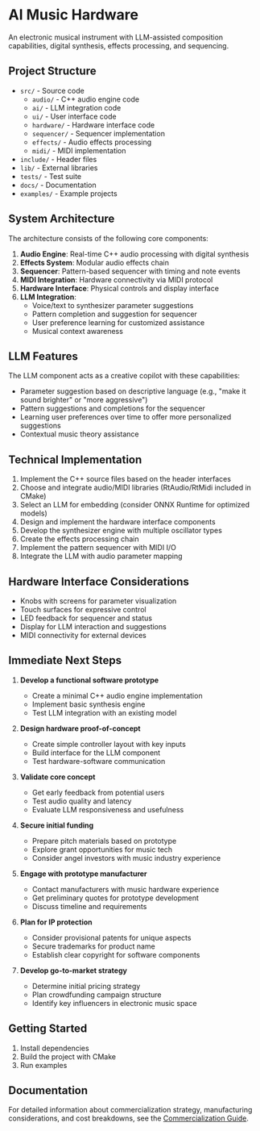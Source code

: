 # AI Music Hardware

An electronic musical instrument with LLM-assisted composition capabilities, digital synthesis, effects processing, and sequencing.

## Project Structure
- `src/` - Source code
  - `audio/` - C++ audio engine code
  - `ai/` - LLM integration code
  - `ui/` - User interface code
  - `hardware/` - Hardware interface code
  - `sequencer/` - Sequencer implementation
  - `effects/` - Audio effects processing
  - `midi/` - MIDI implementation
- `include/` - Header files
- `lib/` - External libraries
- `tests/` - Test suite
- `docs/` - Documentation
- `examples/` - Example projects

## System Architecture

The architecture consists of the following core components:

1. **Audio Engine**: Real-time C++ audio processing with digital synthesis
2. **Effects System**: Modular audio effects chain
3. **Sequencer**: Pattern-based sequencer with timing and note events
4. **MIDI Integration**: Hardware connectivity via MIDI protocol
5. **Hardware Interface**: Physical controls and display interface
6. **LLM Integration**:
   - Voice/text to synthesizer parameter suggestions
   - Pattern completion and suggestion for sequencer
   - User preference learning for customized assistance
   - Musical context awareness

## LLM Features

The LLM component acts as a creative copilot with these capabilities:

- Parameter suggestion based on descriptive language (e.g., "make it sound brighter" or "more aggressive")
- Pattern suggestions and completions for the sequencer
- Learning user preferences over time to offer more personalized suggestions
- Contextual music theory assistance

## Technical Implementation

1. Implement the C++ source files based on the header interfaces
2. Choose and integrate audio/MIDI libraries (RtAudio/RtMidi included in CMake)
3. Select an LLM for embedding (consider ONNX Runtime for optimized models)
4. Design and implement the hardware interface components
5. Develop the synthesizer engine with multiple oscillator types
6. Create the effects processing chain
7. Implement the pattern sequencer with MIDI I/O
8. Integrate the LLM with audio parameter mapping

## Hardware Interface Considerations

- Knobs with screens for parameter visualization
- Touch surfaces for expressive control
- LED feedback for sequencer and status
- Display for LLM interaction and suggestions
- MIDI connectivity for external devices

## Immediate Next Steps

1. **Develop a functional software prototype**
   - Create a minimal C++ audio engine implementation
   - Implement basic synthesis engine
   - Test LLM integration with an existing model

2. **Design hardware proof-of-concept**
   - Create simple controller layout with key inputs
   - Build interface for the LLM component
   - Test hardware-software communication

3. **Validate core concept**
   - Get early feedback from potential users
   - Test audio quality and latency
   - Evaluate LLM responsiveness and usefulness

4. **Secure initial funding**
   - Prepare pitch materials based on prototype
   - Explore grant opportunities for music tech
   - Consider angel investors with music industry experience

5. **Engage with prototype manufacturer**
   - Contact manufacturers with music hardware experience
   - Get preliminary quotes for prototype development
   - Discuss timeline and requirements

6. **Plan for IP protection**
   - Consider provisional patents for unique aspects
   - Secure trademarks for product name
   - Establish clear copyright for software components

7. **Develop go-to-market strategy**
   - Determine initial pricing strategy
   - Plan crowdfunding campaign structure
   - Identify key influencers in electronic music space

## Getting Started
1. Install dependencies
2. Build the project with CMake
3. Run examples

## Documentation
For detailed information about commercialization strategy, manufacturing considerations, and cost breakdowns, see the [Commercialization Guide](docs/commercialization_guide.txt).